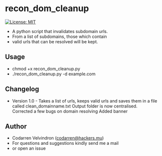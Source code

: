 # recon_dom_cleanup
[![License: MIT](https://img.shields.io/badge/License-MIT-yellow.svg)](https://opensource.org/licenses/MIT)

* A python script that invalidates subdomain urls.
* From a list of subdomains, those which contain
* valid urls that can be resolved will be kept.

## Usage
* chmod +x recon_dom_cleanup.py
* ./recon_dom_cleanup.py -d example.com

## Changelog
* Version 1.0 - Takes a list of urls, keeps valid urls
and saves them in a file called clean_domainname.txt
Output folder is now centralised.
Corrected a few bugs on domain resolving
Added banner

## Author
* Codarren Velvindron (codarren@hackers.mu)
* For questions and suggestions kindly send me a mail
* or open an issue

